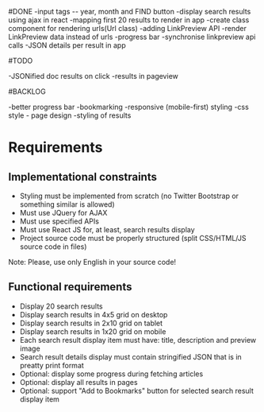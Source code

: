 #DONE
-input tags -- year, month and FIND button
-display search results using ajax in react
-mapping first 20 results to render in app
-create class component for rendering urls(Url class)
-adding LinkPreview API
-render LinkPreview data instead of urls
-progress bar
-synchronise linkpreview api calls
-JSON details per result in app

#TODO


-JSONified doc results on click
-results in pageview


#BACKLOG

-better progress bar
-bookmarking
-responsive (mobile-first) styling
-css style - page design
-styling of results




# Requirements

## Implementational constraints

- Styling must be implemented from scratch (no Twitter Bootstrap or something similar is allowed)
- Must use JQuery for AJAX
- Must use specified APIs
- Must use React JS for, at least, search results display
- Project source code must be properly structured (split CSS/HTML/JS source code in files)

Note: Please, use only English in your source code!

## Functional requirements

- Display 20 search results
- Display search results in 4x5 grid on desktop
- Display search results in 2x10 grid on tablet
- Display search results in 1x20 grid on mobile
- Each search result display item must have: title, description and preview image
- Search result details display must contain stringified JSON that is in preatty print format
- Optional: display some progress during fetching articles
- Optional: display all results in pages
- Optional: support "Add to Bookmarks" button for selected search result display item
